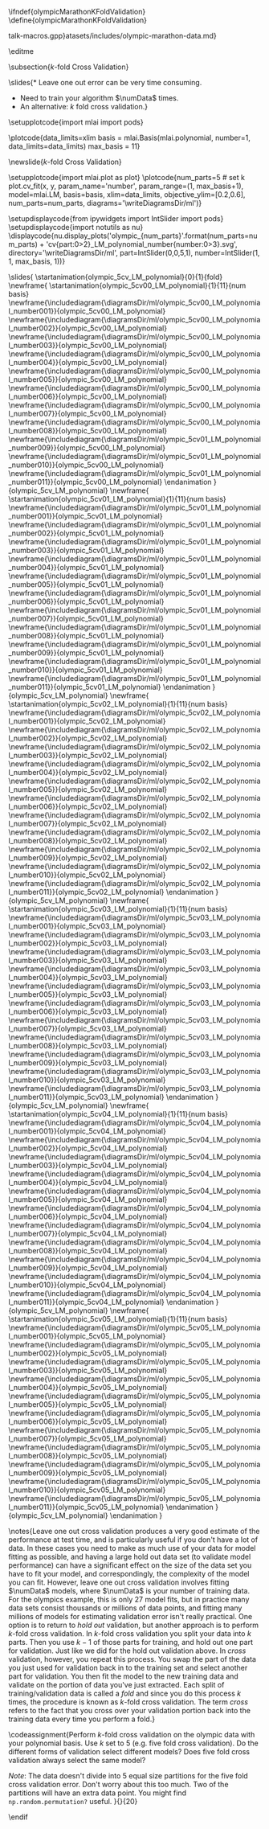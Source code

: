 \ifndef{olympicMarathonKFoldValidation}
\define{olympicMarathonKFoldValidation}

talk-macros.gpp}atasets/includes/olympic-marathon-data.md}

\editme

\subsection{$k$-fold Cross Validation}

\slides{* Leave one out error can be very time consuming.
* Need to train your algorithm $\numData$ times.
* An alternative: $k$ fold cross validation.}

\setupplotcode{import mlai
import pods}

\plotcode{data_limits=xlim
basis = mlai.Basis(mlai.polynomial, number=1, data_limits=data_limits)
max_basis = 11}

\newslide{$k$-fold Cross Validation}

\setupplotcode{import mlai.plot as plot}
\plotcode{num_parts=5 # set k
plot.cv_fit(x, y, param_name='number', 
            param_range=(1, max_basis+1),
            model=mlai.LM, 
            basis=basis, 
            xlim=data_limits, 
            objective_ylim=[0.2,0.6], 
            num_parts=num_parts,
            diagrams='\writeDiagramsDir/ml')}

\setupdisplaycode{from ipywidgets import IntSlider
import pods}
\setupdisplaycode{import notutils as nu}
\displaycode{nu.display_plots('olympic_{num_parts}'.format(num_parts=num_parts) + 'cv{part:0>2}_LM_polynomial_number{number:0>3}.svg', 
                            directory='\writeDiagramsDir/ml', 
                            part=IntSlider(0,0,5,1),
                            number=IntSlider(1, 1, max_basis, 1))}

\slides{
\startanimation{olympic_5cv_LM_polynomial}{0}{1}{fold}
\newframe{
  \startanimation{olympic_5cv00_LM_polynomial}{1}{11}{num basis}
  \newframe{\includediagram{\diagramsDir/ml/olympic_5cv00_LM_polynomial_number001}}{olympic_5cv00_LM_polynomial}
  \newframe{\includediagram{\diagramsDir/ml/olympic_5cv00_LM_polynomial_number002}}{olympic_5cv00_LM_polynomial}
  \newframe{\includediagram{\diagramsDir/ml/olympic_5cv00_LM_polynomial_number003}}{olympic_5cv00_LM_polynomial}
  \newframe{\includediagram{\diagramsDir/ml/olympic_5cv00_LM_polynomial_number004}}{olympic_5cv00_LM_polynomial}
  \newframe{\includediagram{\diagramsDir/ml/olympic_5cv00_LM_polynomial_number005}}{olympic_5cv00_LM_polynomial}
  \newframe{\includediagram{\diagramsDir/ml/olympic_5cv00_LM_polynomial_number006}}{olympic_5cv00_LM_polynomial}
  \newframe{\includediagram{\diagramsDir/ml/olympic_5cv00_LM_polynomial_number007}}{olympic_5cv00_LM_polynomial}
  \newframe{\includediagram{\diagramsDir/ml/olympic_5cv00_LM_polynomial_number008}}{olympic_5cv00_LM_polynomial}
  \newframe{\includediagram{\diagramsDir/ml/olympic_5cv01_LM_polynomial_number009}}{olympic_5cv00_LM_polynomial}
  \newframe{\includediagram{\diagramsDir/ml/olympic_5cv01_LM_polynomial_number010}}{olympic_5cv00_LM_polynomial}
  \newframe{\includediagram{\diagramsDir/ml/olympic_5cv01_LM_polynomial_number011}}{olympic_5cv00_LM_polynomial}
  \endanimation
}{olympic_5cv_LM_polynomial}
\newframe{
  \startanimation{olympic_5cv01_LM_polynomial}{1}{11}{num basis}
  \newframe{\includediagram{\diagramsDir/ml/olympic_5cv01_LM_polynomial_number001}}{olympic_5cv01_LM_polynomial}
  \newframe{\includediagram{\diagramsDir/ml/olympic_5cv01_LM_polynomial_number002}}{olympic_5cv01_LM_polynomial}
  \newframe{\includediagram{\diagramsDir/ml/olympic_5cv01_LM_polynomial_number003}}{olympic_5cv01_LM_polynomial}
  \newframe{\includediagram{\diagramsDir/ml/olympic_5cv01_LM_polynomial_number004}}{olympic_5cv01_LM_polynomial}
  \newframe{\includediagram{\diagramsDir/ml/olympic_5cv01_LM_polynomial_number005}}{olympic_5cv01_LM_polynomial}
  \newframe{\includediagram{\diagramsDir/ml/olympic_5cv01_LM_polynomial_number006}}{olympic_5cv01_LM_polynomial}
  \newframe{\includediagram{\diagramsDir/ml/olympic_5cv01_LM_polynomial_number007}}{olympic_5cv01_LM_polynomial}
  \newframe{\includediagram{\diagramsDir/ml/olympic_5cv01_LM_polynomial_number008}}{olympic_5cv01_LM_polynomial}
  \newframe{\includediagram{\diagramsDir/ml/olympic_5cv01_LM_polynomial_number009}}{olympic_5cv01_LM_polynomial}
  \newframe{\includediagram{\diagramsDir/ml/olympic_5cv01_LM_polynomial_number010}}{olympic_5cv01_LM_polynomial}
  \newframe{\includediagram{\diagramsDir/ml/olympic_5cv01_LM_polynomial_number011}}{olympic_5cv01_LM_polynomial}
  \endanimation
}{olympic_5cv_LM_polynomial}
\newframe{
  \startanimation{olympic_5cv02_LM_polynomial}{1}{11}{num basis}
  \newframe{\includediagram{\diagramsDir/ml/olympic_5cv02_LM_polynomial_number001}}{olympic_5cv02_LM_polynomial}
  \newframe{\includediagram{\diagramsDir/ml/olympic_5cv02_LM_polynomial_number002}}{olympic_5cv02_LM_polynomial}
  \newframe{\includediagram{\diagramsDir/ml/olympic_5cv02_LM_polynomial_number003}}{olympic_5cv02_LM_polynomial}
  \newframe{\includediagram{\diagramsDir/ml/olympic_5cv02_LM_polynomial_number004}}{olympic_5cv02_LM_polynomial}
  \newframe{\includediagram{\diagramsDir/ml/olympic_5cv02_LM_polynomial_number005}}{olympic_5cv02_LM_polynomial}
  \newframe{\includediagram{\diagramsDir/ml/olympic_5cv02_LM_polynomial_number006}}{olympic_5cv02_LM_polynomial}
  \newframe{\includediagram{\diagramsDir/ml/olympic_5cv02_LM_polynomial_number007}}{olympic_5cv02_LM_polynomial}
  \newframe{\includediagram{\diagramsDir/ml/olympic_5cv02_LM_polynomial_number008}}{olympic_5cv02_LM_polynomial}
  \newframe{\includediagram{\diagramsDir/ml/olympic_5cv02_LM_polynomial_number009}}{olympic_5cv02_LM_polynomial}
  \newframe{\includediagram{\diagramsDir/ml/olympic_5cv02_LM_polynomial_number010}}{olympic_5cv02_LM_polynomial}
  \newframe{\includediagram{\diagramsDir/ml/olympic_5cv02_LM_polynomial_number011}}{olympic_5cv02_LM_polynomial}
  \endanimation
}{olympic_5cv_LM_polynomial}
\newframe{
  \startanimation{olympic_5cv03_LM_polynomial}{1}{11}{num basis}
  \newframe{\includediagram{\diagramsDir/ml/olympic_5cv03_LM_polynomial_number001}}{olympic_5cv03_LM_polynomial}
  \newframe{\includediagram{\diagramsDir/ml/olympic_5cv03_LM_polynomial_number002}}{olympic_5cv03_LM_polynomial}
  \newframe{\includediagram{\diagramsDir/ml/olympic_5cv03_LM_polynomial_number003}}{olympic_5cv03_LM_polynomial}
  \newframe{\includediagram{\diagramsDir/ml/olympic_5cv03_LM_polynomial_number004}}{olympic_5cv03_LM_polynomial}
  \newframe{\includediagram{\diagramsDir/ml/olympic_5cv03_LM_polynomial_number005}}{olympic_5cv03_LM_polynomial}
  \newframe{\includediagram{\diagramsDir/ml/olympic_5cv03_LM_polynomial_number006}}{olympic_5cv03_LM_polynomial}
  \newframe{\includediagram{\diagramsDir/ml/olympic_5cv03_LM_polynomial_number007}}{olympic_5cv03_LM_polynomial}
  \newframe{\includediagram{\diagramsDir/ml/olympic_5cv03_LM_polynomial_number008}}{olympic_5cv03_LM_polynomial}
  \newframe{\includediagram{\diagramsDir/ml/olympic_5cv03_LM_polynomial_number009}}{olympic_5cv03_LM_polynomial}
  \newframe{\includediagram{\diagramsDir/ml/olympic_5cv03_LM_polynomial_number010}}{olympic_5cv03_LM_polynomial}
  \newframe{\includediagram{\diagramsDir/ml/olympic_5cv03_LM_polynomial_number011}}{olympic_5cv03_LM_polynomial}
  \endanimation
}{olympic_5cv_LM_polynomial}
\newframe{
  \startanimation{olympic_5cv04_LM_polynomial}{1}{11}{num basis}
  \newframe{\includediagram{\diagramsDir/ml/olympic_5cv04_LM_polynomial_number001}}{olympic_5cv04_LM_polynomial}
  \newframe{\includediagram{\diagramsDir/ml/olympic_5cv04_LM_polynomial_number002}}{olympic_5cv04_LM_polynomial}
  \newframe{\includediagram{\diagramsDir/ml/olympic_5cv04_LM_polynomial_number003}}{olympic_5cv04_LM_polynomial}
  \newframe{\includediagram{\diagramsDir/ml/olympic_5cv04_LM_polynomial_number004}}{olympic_5cv04_LM_polynomial}
  \newframe{\includediagram{\diagramsDir/ml/olympic_5cv04_LM_polynomial_number005}}{olympic_5cv04_LM_polynomial}
  \newframe{\includediagram{\diagramsDir/ml/olympic_5cv04_LM_polynomial_number006}}{olympic_5cv04_LM_polynomial}
  \newframe{\includediagram{\diagramsDir/ml/olympic_5cv04_LM_polynomial_number007}}{olympic_5cv04_LM_polynomial}
  \newframe{\includediagram{\diagramsDir/ml/olympic_5cv04_LM_polynomial_number008}}{olympic_5cv04_LM_polynomial}
  \newframe{\includediagram{\diagramsDir/ml/olympic_5cv04_LM_polynomial_number009}}{olympic_5cv04_LM_polynomial}
  \newframe{\includediagram{\diagramsDir/ml/olympic_5cv04_LM_polynomial_number010}}{olympic_5cv04_LM_polynomial}
  \newframe{\includediagram{\diagramsDir/ml/olympic_5cv04_LM_polynomial_number011}}{olympic_5cv04_LM_polynomial}
  \endanimation
}{olympic_5cv_LM_polynomial}
\newframe{
  \startanimation{olympic_5cv05_LM_polynomial}{1}{11}{num basis}
  \newframe{\includediagram{\diagramsDir/ml/olympic_5cv05_LM_polynomial_number001}}{olympic_5cv05_LM_polynomial}
  \newframe{\includediagram{\diagramsDir/ml/olympic_5cv05_LM_polynomial_number002}}{olympic_5cv05_LM_polynomial}
  \newframe{\includediagram{\diagramsDir/ml/olympic_5cv05_LM_polynomial_number003}}{olympic_5cv05_LM_polynomial}
  \newframe{\includediagram{\diagramsDir/ml/olympic_5cv05_LM_polynomial_number004}}{olympic_5cv05_LM_polynomial}
  \newframe{\includediagram{\diagramsDir/ml/olympic_5cv05_LM_polynomial_number005}}{olympic_5cv05_LM_polynomial}
  \newframe{\includediagram{\diagramsDir/ml/olympic_5cv05_LM_polynomial_number006}}{olympic_5cv05_LM_polynomial}
  \newframe{\includediagram{\diagramsDir/ml/olympic_5cv05_LM_polynomial_number007}}{olympic_5cv05_LM_polynomial}
  \newframe{\includediagram{\diagramsDir/ml/olympic_5cv05_LM_polynomial_number008}}{olympic_5cv05_LM_polynomial}
  \newframe{\includediagram{\diagramsDir/ml/olympic_5cv05_LM_polynomial_number009}}{olympic_5cv05_LM_polynomial}
  \newframe{\includediagram{\diagramsDir/ml/olympic_5cv05_LM_polynomial_number010}}{olympic_5cv05_LM_polynomial}
  \newframe{\includediagram{\diagramsDir/ml/olympic_5cv05_LM_polynomial_number011}}{olympic_5cv05_LM_polynomial}
  \endanimation
}{olympic_5cv_LM_polynomial}
\endanimation
}

\notes{Leave one out cross validation produces a very good estimate of the performance at test time, and is particularly useful if you don't have a lot of data. In these cases you need to make as much use of your data for model fitting as possible, and having a large hold out data set (to validate model performance) can have a significant effect on the size of the data set you have to fit your model, and correspondingly, the complexity of the model you can fit. However, leave one out cross validation involves fitting $\numData$ models, where $\numData$ is your number of training data. For the olympics example, this is only 27 model fits, but in practice many data sets consist thousands or millions of data points, and fitting many millions of models for estimating validation error isn't really practical. One option is to return to *hold out* validation, but another approach is to perform $k$-fold cross validation. In $k$-fold cross validation you split your data into $k$ parts. Then you use $k-1$ of those parts for training, and hold out one part for validation. Just like we did for the hold out validation above. In *cross* validation, however, you repeat this process. You swap the part of the data you just used for validation back in to the training set and select another part for validation. You then fit the model to the new training data and validate on the portion of data you've just extracted. Each split of training/validation data is called a *fold* and since you do this process $k$ times, the procedure is known as $k$-fold cross validation. The term *cross* refers to the fact that you cross over your validation portion back into the training data every time you perform a fold.}

\codeassignment{Perform $k$-fold cross validation on the olympic data
with your polynomial basis. Use $k$ set to 5 (e.g. five fold cross validation).
Do the different forms of validation select different models? Does five fold
cross validation always select the same model?

*Note*: The data doesn't divide into 5 equal size partitions for the five fold
cross validation error. Don't worry about this too much. Two of the partitions
will have an extra data point. You might find `np.random.permutation?` useful.
}{}{20}

\endif
